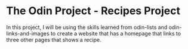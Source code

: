 # The Odin Project - Recipes Project

In this project, I will be using the skills learned from odin-lists and odin-links-and-images
to create a website that has a homepage that links to three other pages that shows a recipe.